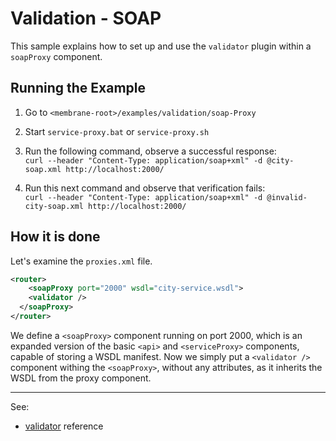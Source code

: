 # Validation - SOAP

This sample explains how to set up and use the `validator` plugin within a `soapProxy` component.


## Running the Example

1. Go to `<membrane-root>/examples/validation/soap-Proxy`


2. Start `service-proxy.bat` or `service-proxy.sh`


3. Run the following command, observe a successful response:  
    `curl --header "Content-Type: application/soap+xml" -d @city-soap.xml http://localhost:2000/`


4. Run this next command and observe that verification fails:  
    `curl --header "Content-Type: application/soap+xml" -d @invalid-city-soap.xml http://localhost:2000/`

## How it is done

Let's examine the `proxies.xml` file.

```xml
<router>
    <soapProxy port="2000" wsdl="city-service.wsdl">
    <validator />
  </soapProxy>
</router>
```

We define a `<soapProxy>` component running on port 2000, which is an expanded version of the basic `<api>` and `<serviceProxy>` components, capable of storing a WSDL manifest.
Now we simply put a `<validator />` component withing the `<soapProxy>`, without any attributes, as it inherits the WSDL from the proxy component.

---
See:
- [validator](https://membrane-soa.org/api-gateway-doc/current/configuration/reference/validator.htm) reference